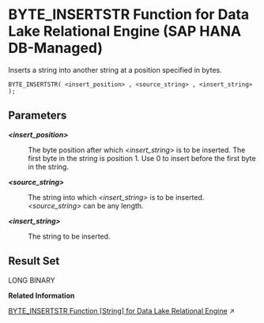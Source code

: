 <!-- loioa8656a236f5a4afdb003988d8f040939 -->

# BYTE\_INSERTSTR Function for Data Lake Relational Engine \(SAP HANA DB-Managed\)

Inserts a string into another string at a position specified in bytes.



```
BYTE_INSERTSTR( <insert_position> , <source_string> , <insert_string> );
```



<a name="loioa8656a236f5a4afdb003988d8f040939__section_x2t_3gl_srb"/>

## Parameters


<dl>
<dt><b>

*<insert\_position\>* 

</b></dt>
<dd>

The byte position after which *<insert\_string\>* is to be inserted. The first byte in the string is position 1. Use 0 to insert before the first byte in the string.



</dd><dt><b>

*<source\_string\>* 

</b></dt>
<dd>

The string into which *<insert\_string\>* is to be inserted. *<source\_string\>* can be any length.



</dd><dt><b>

*<insert\_string\>* 

</b></dt>
<dd>

The string to be inserted.



</dd>
</dl>



<a name="loioa8656a236f5a4afdb003988d8f040939__section_mm2_jgl_srb"/>

## Result Set

LONG BINARY

**Related Information**  


[BYTE_INSERTSTR Function \[String\] for Data Lake Relational Engine](https://help.sap.com/viewer/19b3964099384f178ad08f2d348232a9/2023_4_QRC/en-US/81f411c06ce21014834ca45160d818e3.html "Inserts a string into another string at a position specified in bytes.") :arrow_upper_right:

